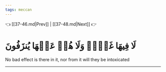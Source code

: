 ```yaml
---
tags: meccan
---
```


👈 [[37-46.md|Prev]] | [[37-48.md|Next]] 👉

# لَا فِيهَا غَوۡلٞ وَلَا هُمۡ عَنۡهَا يُنزَفُونَ

No bad effect is there in it, nor from it will they be intoxicated

---

